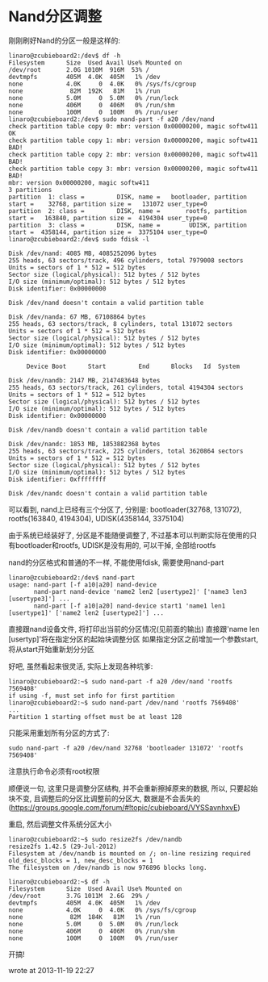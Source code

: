 
Nand分区调整
=================================================
刚刚刷好Nand的分区一般是这样的:

    linaro@zcubieboard2:/dev$ df -h
    Filesystem      Size  Used Avail Use% Mounted on
    /dev/root       2.0G 1010M  916M  53% /
    devtmpfs        405M  4.0K  405M   1% /dev
    none            4.0K     0  4.0K   0% /sys/fs/cgroup
    none             82M  192K   81M   1% /run
    none            5.0M     0  5.0M   0% /run/lock
    none            406M     0  406M   0% /run/shm
    none            100M     0  100M   0% /run/user
    linaro@zcubieboard2:/dev$ sudo nand-part -f a20 /dev/nand
    check partition table copy 0: mbr: version 0x00000200, magic softw411
    OK
    check partition table copy 1: mbr: version 0x00000200, magic softw411
    BAD!
    check partition table copy 2: mbr: version 0x00000200, magic softw411
    BAD!
    check partition table copy 3: mbr: version 0x00000200, magic softw411
    BAD!
    mbr: version 0x00000200, magic softw411
    3 partitions
    partition  1: class =         DISK, name =   bootloader, partition start =    32768, partition size =   131072 user_type=0
    partition  2: class =         DISK, name =       rootfs, partition start =   163840, partition size =  4194304 user_type=0
    partition  3: class =         DISK, name =        UDISK, partition start =  4358144, partition size =  3375104 user_type=0
    linaro@zcubieboard2:/dev$ sudo fdisk -l

    Disk /dev/nand: 4085 MB, 4085252096 bytes
    255 heads, 63 sectors/track, 496 cylinders, total 7979008 sectors
    Units = sectors of 1 * 512 = 512 bytes
    Sector size (logical/physical): 512 bytes / 512 bytes
    I/O size (minimum/optimal): 512 bytes / 512 bytes
    Disk identifier: 0x00000000

    Disk /dev/nand doesn't contain a valid partition table

    Disk /dev/nanda: 67 MB, 67108864 bytes
    255 heads, 63 sectors/track, 8 cylinders, total 131072 sectors
    Units = sectors of 1 * 512 = 512 bytes
    Sector size (logical/physical): 512 bytes / 512 bytes
    I/O size (minimum/optimal): 512 bytes / 512 bytes
    Disk identifier: 0x00000000

         Device Boot      Start         End      Blocks   Id  System

    Disk /dev/nandb: 2147 MB, 2147483648 bytes
    255 heads, 63 sectors/track, 261 cylinders, total 4194304 sectors
    Units = sectors of 1 * 512 = 512 bytes
    Sector size (logical/physical): 512 bytes / 512 bytes
    I/O size (minimum/optimal): 512 bytes / 512 bytes
    Disk identifier: 0x00000000

    Disk /dev/nandb doesn't contain a valid partition table

    Disk /dev/nandc: 1853 MB, 1853882368 bytes
    255 heads, 63 sectors/track, 225 cylinders, total 3620864 sectors
    Units = sectors of 1 * 512 = 512 bytes
    Sector size (logical/physical): 512 bytes / 512 bytes
    I/O size (minimum/optimal): 512 bytes / 512 bytes
    Disk identifier: 0xffffffff

    Disk /dev/nandc doesn't contain a valid partition table

可以看到, nand上已经有三个分区了, 分别是: bootloader(32768, 131072), rootfs(163840, 4194304), UDISK(4358144, 3375104)

由于系统已经装好了, 分区是不能随便调整了, 不过基本可以判断实际在使用的只有bootloader和rootfs, UDISK是没有用的, 可以干掉, 全部给rootfs

nand的分区格式和普通的不一样, 不能使用fdisk, 需要使用nand-part

    linaro@zcubieboard2:/dev$ nand-part 
    usage: nand-part [-f a10|a20] nand-device
           nand-part nand-device 'name2 len2 [usertype2]' ['name3 len3 [usertype3]'] ...
           nand-part [-f a10|a20] nand-device start1 'name1 len1 [usertype1]' ['name2 len2 [usertype2]'] ...

直接跟nand设备文件, 将打印出当前的分区情况(见前面的输出)
直接跟'name len [usertyp]'将在指定分区的起始块调整分区
如果指定分区之前增加一个参数start, 将从start开始重新划分分区

好吧, 虽然看起来很灵活, 实际上发现各种坑爹:

    linaro@zcubieboard2:~$ sudo nand-part -f a20 /dev/nand 'rootfs 7569408'
    if using -f, must set info for first partition
    linaro@zcubieboard2:~$ sudo nand-part /dev/nand 'rootfs 7569408'
    ...
    Partition 1 starting offset must be at least 128

只能采用重划所有分区的方式了:

    sudo nand-part -f a20 /dev/nand 32768 'bootloader 131072' 'rootfs 7569408'

注意执行命令必须有root权限

顺便说一句, 这里只是调整分区结构, 并不会重新擦掉原来的数据, 所以, 只要起始块不变, 且调整后的分区比调整前的分区大, 数据是不会丢失的(https://groups.google.com/forum/#!topic/cubieboard/VYSSavnhxvE)

重启, 然后调整文件系统分区大小

    linaro@zcubieboard2:~$ sudo resize2fs /dev/nandb
    resize2fs 1.42.5 (29-Jul-2012)
    Filesystem at /dev/nandb is mounted on /; on-line resizing required
    old_desc_blocks = 1, new_desc_blocks = 1
    The filesystem on /dev/nandb is now 976896 blocks long.

    linaro@zcubieboard2:~$ df -h
    Filesystem      Size  Used Avail Use% Mounted on
    /dev/root       3.7G 1011M  2.6G  29% /
    devtmpfs        405M  4.0K  405M   1% /dev
    none            4.0K     0  4.0K   0% /sys/fs/cgroup
    none             82M  184K   81M   1% /run
    none            5.0M     0  5.0M   0% /run/lock
    none            406M     0  406M   0% /run/shm
    none            100M     0  100M   0% /run/user

开搞!

wrote at 2013-11-19 22:27




